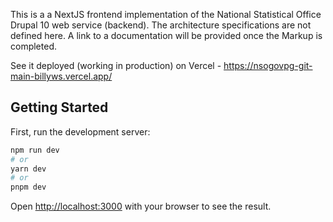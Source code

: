 This is a a NextJS frontend implementation of the National Statistical Office Drupal 10 web service (backend). The architecture specifications are not defined here. A link to a documentation will be provided once the Markup is completed.

See it deployed (working in production) on Vercel - https://nsogovpg-git-main-billyws.vercel.app/

## Getting Started

First, run the development server:

```bash
npm run dev
# or
yarn dev
# or
pnpm dev
```

Open [http://localhost:3000](http://localhost:3000) with your browser to see the result.



